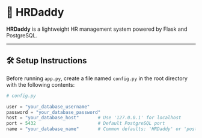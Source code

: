 # 💼 HRDaddy

**HRDaddy** is a lightweight HR management system powered by Flask and PostgreSQL.

---

## 🛠 Setup Instructions

Before running `app.py`, create a file named `config.py` in the root directory with the following contents:

```python
# config.py

user = "your_database_username"
password = "your_database_password"
host = "your_database_host"       # Use '127.0.0.1' for localhost
port = 5432                       # Default PostgreSQL port
name = "your_database_name"       # Common defaults: 'HRDaddy' or 'postgres'
